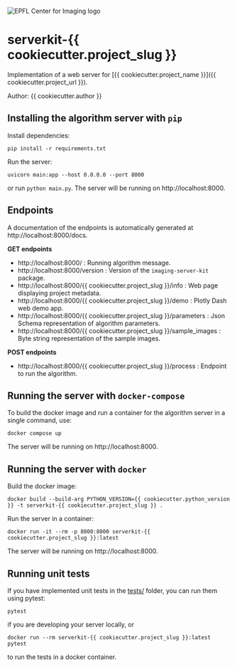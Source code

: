 ![EPFL Center for Imaging logo](https://imaging.epfl.ch/resources/logo-for-gitlab.svg)
# serverkit-{{ cookiecutter.project_slug }}

Implementation of a web server for [{{ cookiecutter.project_name }}]({{ cookiecutter.project_url }}).

Author: {{ cookiecutter.author }}

## Installing the algorithm server with `pip`

Install dependencies:

```
pip install -r requirements.txt
```

Run the server:

```
uvicorn main:app --host 0.0.0.0 --port 8000
```

or run `python main.py`. The server will be running on http://localhost:8000.

## Endpoints

A documentation of the endpoints is automatically generated at http://localhost:8000/docs.

**GET endpoints**

- http://localhost:8000/ : Running algorithm message.
- http://localhost:8000/version : Version of the `imaging-server-kit` package.
- http://localhost:8000/{{ cookiecutter.project_slug }}/info : Web page displaying project metadata.
- http://localhost:8000/{{ cookiecutter.project_slug }}/demo : Plotly Dash web demo app.
- http://localhost:8000/{{ cookiecutter.project_slug }}/parameters : Json Schema representation of algorithm parameters.
- http://localhost:8000/{{ cookiecutter.project_slug }}/sample_images : Byte string representation of the sample images.

**POST endpoints**

- http://localhost:8000/{{ cookiecutter.project_slug }}/process : Endpoint to run the algorithm.

## Running the server with `docker-compose`

To build the docker image and run a container for the algorithm server in a single command, use:

```
docker compose up
```

The server will be running on http://localhost:8000.

## Running the server with `docker`

Build the docker image:

```
docker build --build-arg PYTHON_VERSION={{ cookiecutter.python_version }} -t serverkit-{{ cookiecutter.project_slug }} .
```

Run the server in a container:

```
docker run -it --rm -p 8000:8000 serverkit-{{ cookiecutter.project_slug }}:latest
```

The server will be running on http://localhost:8000.

## Running unit tests

If you have implemented unit tests in the [tests/](./tests/) folder, you can run them using pytest:

```
pytest
```

if you are developing your server locally, or

```
docker run --rm serverkit-{{ cookiecutter.project_slug }}:latest pytest
```

to run the tests in a docker container.

<!-- ## Sample images provenance -->

<!-- Fill if necessary. -->
